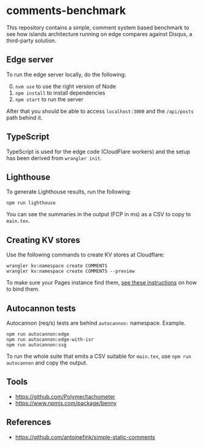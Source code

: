# comments-benchmark

This repository contains a simple, comment system based benchmark to see how islands architecture running on edge compares against Disqus, a third-party solution.

## Edge server

To run the edge server locally, do the following:

0. `nvm use` to use the right version of Node
1. `npm install` to install dependencies
2. `npm start` to run the server

After that you should be able to access `localhost:3000` and the `/api/posts` path behind it.

## TypeScript

TypeScript is used for the edge code (CloudFlare workers) and the setup has been derived from `wrangler init`.

## Lighthouse

To generate Lighthouse results, run the following:

```
npm run lighthouse
```

You can see the summaries in the output (FCP in ms) as a CSV to copy to `main.tex`.

## Creating KV stores

Use the following commands to create KV stores at Cloudflare:

```
wrangler kv:namespace create COMMENTS
wrangler kv:namespace create COMMENTS --preview
```

To make sure your Pages instance find them, [see these instructions](https://developers.cloudflare.com/pages/platform/functions/#kv-namespace) on how to bind them.

## Autocannon tests

Autocannon (req/s) tests are behind `autocannon:` namespace. Example.

```
npm run autocannon:edge
npm run autocannon:edge-with-isr
npm run autocannon:ssg
```

To run the whole suite that emits a CSV suitable for `main.tex`, use `npm run autocannon` and copy the output.

## Tools

* https://github.com/Polymer/tachometer
* https://www.npmjs.com/package/benny

## References

* https://github.com/antoinefink/simple-static-comments
